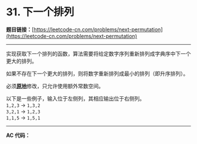 # 31. 下一个排列

**题目链接：**[https://leetcode-cn.com/problems/next-permutation](https://leetcode-cn.com/problems/next-permutation)

---

<div class="content__1Y2H">
 <div class="notranslate">
  <p>实现获取下一个排列的函数，算法需要将给定数字序列重新排列成字典序中下一个更大的排列。</p> 
  <p>如果不存在下一个更大的排列，则将数字重新排列成最小的排列（即升序排列）。</p> 
  <p>必须<strong><a href="https://baike.baidu.com/item/%E5%8E%9F%E5%9C%B0%E7%AE%97%E6%B3%95">原地</a></strong>修改，只允许使用额外常数空间。</p> 
  <p>以下是一些例子，输入位于左侧列，其相应输出位于右侧列。<br> <code>1,2,3</code> → <code>1,3,2</code><br> <code>3,2,1</code> → <code>1,2,3</code><br> <code>1,1,5</code> → <code>1,5,1</code></p> 
 </div>
</div>

---

**AC 代码：**

```java

```